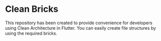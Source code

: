 # Clean Bricks
This repository has been created to provide convenience for developers using Clean Architecture in Flutter. You can easily create file structures by using the required bricks.




